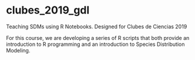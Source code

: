 # clubes_2019_gdl
Teaching SDMs using R Notebooks.  Designed for Clubes de Ciencias 2019

For this course, we are developing a series of R scripts that both provide an introduction to R programming and an introduction to Species Distribution Modeling.
